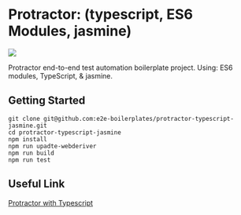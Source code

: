 # Protractor: (typescript, ES6 Modules, jasmine)
![](![](https://github.com/e2e-boilerplates/protractor-es6modules-typescript-jasmine/workflows/Node%20CI/badge.svg))

Protractor end-to-end test automation boilerplate project. Using: ES6 modules, TypeScript, & jasmine.

## Getting Started

    git clone git@github.com:e2e-boilerplates/protractor-typescript-jasmine.git
    cd protractor-typescript-jasmine
    npm install
    npm run upadte-webderiver
    npm run build
    npm run test

## Useful Link

[Protractor with Typescript](https://github.com/angular/protractor/tree/master/exampleTypescript)

